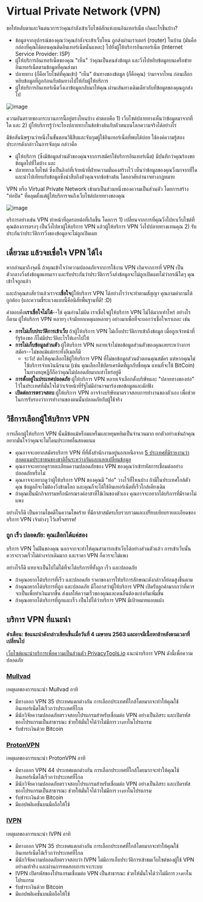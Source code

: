 # Virtual Private Network (VPN)

ขอให้หลับตาและจินตนาการว่าคุณกำลังเข้าเว็บไซต์สักแห่งบนอินเทอร์เน็ต เกิดอะไรขึ้นบ้าง?

* ข้อมูลจากอุปกรณ์ของคุณว่าคุณกำลังจะเข้าเว็บไหน ถูกส่งผ่านเราเตอร์ (router) ในบ้าน (มันคือกล่องที่คุณได้ตอนคุณติดอินเทอร์เน็ตนั่นแหละ) ไปยังผู้ให้บริการอินเทอร์เน็ต (Internet Service Provider: ISP)
* ผู้ให้บริการอินเทอร์เน็ตของคุณ "เห็น" ว่าคุณเป็นคนส่งข้อมูล และวิ่งไปหยิบข้อมูลบนเครือข่ายอินเทอร์เน็ตตามข้อมูลที่คุณส่งมา
* ปลายทาง (ก็คือเว็บไซต์ที่คุณเข้า) "เห็น" ต้นทางของข้อมูล (ก็คือคุณ) ว่ามาจากไหน ก่อนเลือกหยิบข้อมูลที่ถูกก้อนกับต้นทางไปให้กับผู้ให้บริการ
* ผู้ให้บริการอินเทอร์เน็ตวิ่งเอาข้อมูลกลับมาให้คุณ ผ่านเส้นทางเดิมเดียวกับที่ข้อมูลของคุณถูกส่งไป

![image](https://user-images.githubusercontent.com/3682634/75744379-a5dc6600-5d46-11ea-980b-518e53e10546.png)

ความอันตรายของกระบวนการนี้อยู่ตรงไหนบ้าง คำตอบคือ 1) เว็บไซต์ปลายทางเห็นว่าข้อมูลมาจากที่ใด และ 2) ผู้ให้บริการรู้ว่าจะโยงปลายทางในข้อข้างต้นกับตัวตนบนโลกความจริงได้อย่างไร

มีข้อสันนิษฐานว่าหนึ่งในขั้นตอนวิธีสืบและจับกุมผู้ใช้อินเทอร์เน็ตที่พบได้บ่อย ใช้องค์ความรู้สองประการดังกล่าวในการจับกุม กล่าวคือ
* ผู้ให้บริการ (ซึ่งมีข้อมูลส่วนตัวของคุณจากการสมัครใช้บริการอินเทอร์เน็ต) มีบันทึกว่าคุณร้องขอข้อมูลไปที่ใดบ้าง และ
* ปลายทางเว็บไซต์ ซึ่งเป็นลิงก์ที่เจ้าหน้าที่ฝ่ายความมั่นคงสร้างไว้ เห็นว่าข้อมูลของคุณวิ่งมาจากที่ใด และนำไปเทียบกับข้อมูลซึ่งนำสืบถึงตัวคุณจากข้อข้างต้น โดยอาศัยอำนาจทางกฎหมาย

VPN หรือ Virtual Private Network เข้ามาเป็นส่วนหนึ่งของความเป็นส่วนตัว โดยการสร้าง "ท่อปิด" ที่คลุมตั้งแต่ผู้ให้บริการจนถึงเว็บไซต์ปลายทางของคุณ

![image](https://user-images.githubusercontent.com/3682634/75744862-2a7bb400-5d48-11ea-90cd-64bf063029df.png)

บริการอย่างเช่น VPN ทำหน้าที่อุดรอยต่อที่เกิดขึ้น โดยการ 1) เปลี่ยนจากการที่คุณวิ่งไปหาเว็บไซต์ที่คุณต้องการตรงๆ เป็นวิ่งไปหาผู้ให้บริการ VPN แล้วผู้ให้บริการ VPN วิ่งไปปลายทางแทนคุณ 2) รับประกันว่าประวัติการวิ่งของข้อมูลจะไม่ถูกเปิดเผย

## เดี๋ยวนะ แล้วจะเชื่อใจ VPN ได้ไง

หากอ่านมาถึงจุดนี้ ถ้าคุณเข้าใจว่าความปลอดภัยจากการใช้งาน VPN เกิดจากการที่ VPN เป็นตัวกลางวิ่งส่งข้อมูลแทนเรา และรับประกันว่าประวัติการวิ่งส่งข้อมูลจะไม่ถูกเปิดเผยไม่ว่ากรณีใดๆ คุณเข้าใจถูกแล้ว

และถ้าคุณสงสัยว่าแล้วเราจะ**เชื่อใจ**ผู้ให้บริการ VPN ได้อย่างไรว่าจะทำตามสัญญา คุณถามคำถามได้ถูกต้อง (และความขี้ระแวงแบบนี้คือนิสัยพื้นฐานที่ดี! :D)

คำตอบคือ**เราเชื่อใจไม่ได้**--ใช่ คุณอ่านไม่ผิด เราเชื่อใจผู้ให้บริการ VPN ไม่ได้มากเท่าไหร่ อย่างไรก็ตาม ผู้ให้บริการ VPN หลายๆ เจ้ามักยกเหตุผลหลายๆ อย่างมาเพื่อที่จะบอกว่าเชื่อใจเราเถอะ เช่น

* **การไม่เก็บประวัติการเข้าเว็บ** ถ้าผู้ให้บริการ VPN ไม่เก็บประวัติการเข้าถึงข้อมูล เมื่อถูกเจ้าหน้าที่รัฐร้องขอ ก็ไม่มีประวัติอะไรให้เอาไปให้
* **การไม่เก็บข้อมูลส่วนตัว** ผู้ให้บริการ VPN หลายเจ้าไม่ขอข้อมูลส่วนตัวของคุณเลยระหว่างการสมัคร--ไม่ขอแม้แต่กระทั่งอีเมลก็มี
    * ระวัง! ต่อให้คุณเลือกใช้ผู้ให้บริการ VPN ที่ไม่ขอข้อมูลส่วนตัวตอนคุณสมัคร แต่หากคุณไม่ใช้บริการจ่ายเงินนิรนาม (เช่น คุณเลือกใช้บัตรเครดิตที่ผูกกับชื่อคุณ แทนที่จะใช้ BitCoin) ในทางทฤษฎีก็ถือว่าคุณไม่ปลอดภัยมากเท่าไหร่อยู่ดี
* **การตั้งอยู่ในประเทศปลอดภัย** ผู้ให้บริการ VPN หลายเจ้าเลือกตั้งบริษัทและ "ปลายทางของท่อ" ไว้ในประเทศที่มั่นใจได้ว่าเจ้าหน้าที่รัฐไม่มีอำนาจมาร้องขอข้อมูลและดักฟัง
* **เปิดต่อการตรวจสอบ** ผู้ให้บริการ VPN อาจจ้างบริษัทมาตรวจสอบการทำงานของตัวเอง เพื่อช่วยในการรับรองว่าการทำงานของตนนั้นปลอดภัยกับผู้ใช้จริง

## วิธีการเลือกผู้ให้บริการ VPN

การเลือกผู้ให้บริการ VPN นั้นมีข้อแม้หร็อมแหร็มและหยุมหยิมเป็นจำนวนมาก ยกตัวอย่างเช่นถ้าคุณอยากมั่นใจว่าคุณจะไม่โดนประเทศอื่นสอดแนม
* คุณอาจจะอยากสมัครบริการ VPN ที่ที่ตั้งสำนักงานอยู่นอกเหนือจาก [5 ประเทศที่มีรายงานว่าสอดแนมประชาชนของชาติอื่นระหว่างกันและแลกเปลี่ยนข้อมูล](https://en.wikipedia.org/wiki/Five_Eyes)
* คุณอาจจะอยากดูรายละเอียดความปลอดภัยของ VPN ของคุณว่าเข้ารหัสการเชื่อมต่ออย่างปลอดภัยหรือไม่
* คุณอาจจะอยากดูว่าผู้ให้บริการ VPN ของคุณมี "ท่อ" วางไว้ที่ไหนบ้าง ถ้ามีในประเทศใกล้ตัวคุณ ข้อมูลก็จะไม่ต้องวิ่งข้ามโลก และคุณก็จะได้ใช้อินเทอร์เน็ตที่เร็วใกล้เคียงเดิม
* ถ้าคุณเป็นนักกิจกรรมหรือนักรณรงค์อาสาที่ใช้เงินของตัวเอง คุณอาจจะอยากได้บริการที่มีราคาไม่แพง

อย่างไรก็ดี เป็นความโชคดีในความโชคร้าย ที่มีอาสาสมัครเก็บรวบรวมและเปรียบเทียบรายละเอียดของบริการ VPN เจ้าต่างๆ ไว้เสร็จสรรพ!

### ถูก เร็ว ปลอดภัย: คุณเลือกได้แค่สอง

บริการ VPN ในฝันของคุณ นอกจากจะทำให้คุณสามารถเข้าเว็บได้อย่างส่วนตัวแล้ว การเข้าเว็บนั้นควรจะรวดเร็วไม่ต่างจากเดิมมาก และราคา VPN ก็ควรจะไม่แพง

อย่างไรก็ดี แทบจะเป็นไปไม่ได้ที่จะได้บริการที่ทั้งถูก เร็ว และปลอดภัย
* ถ้าคุณอยากได้บริการที่เร็ว และปลอดภัย ราคาของการให้บริการลักษณะดังกล่าวก็ย่อมสูงขึ้นตาม
* ถ้าคุณอยากได้บริการที่ถูก และปลอดภัย มีโอกาสว่าผู้ให้บริการ VPN เปิดรับลูกค้ามากกว่าที่ควรจะเป็นเพื่อทำเงินมากขึ้น ส่งผลให้ความเร็วของคุณและคนอื่นต้องแบ่งกันเพิ่มขึ้น
* ถ้าคุณอยากได้บริการที่ถูกและเร็ว เป็นไปได้ว่าบริการ VPN มีเป้าหมายแอบแฝง

## บริการ VPN ที่แนะนำ

**คำเตือน: ข้อแนะนำดังกล่าวเขียนขึ้นเมื่อวันที่ 4 เมษายน 2563 และอาจมีเนื้อหาล้าหลังตามเวลาที่เปลี่ยนไป**

[เว็บไซต์แนะนำบริการเพื่อความเป็นส่วนตัว PrivacyTools.io](https://www.privacytools.io/providers/vpn/) แนะนำบริการ VPN ดังนี้เพื่อความปลอดภัย

### [Mullvad](https://mullvad.net/)

เหตุผลของการแนะนำ Mullvad อาทิ
* มีทางออก VPN 35 ประเทศแตกต่างกัน การเลือกประเทศที่ใกล้โดยมากจะทำให้คุณใช้อินเทอร์เน็ตได้เร็วกว่าประเทศที่ไกล
* มีนักวิจัยความปลอดภัยตรวจสอบโปรแกรมสำหรับเชื่อมต่อ VPN อย่างเป็นอิสระ และเปิดรหัสของโปรแกรมเป็นสาธารณะ ช่วยให้มั่นใจได้ว่าไม่มีการ*วางยา*ในโปรแกรม
* รับชำระเงินด้วย Bitcoin

### [ProtonVPN](https://protonvpn.com/)

เหตุผลของการแนะนำ ProtonVPN อาทิ
* มีทางออก VPN 44 ประเทศแตกต่างกัน การเลือกประเทศที่ใกล้โดยมากจะทำให้คุณใช้อินเทอร์เน็ตได้เร็วกว่าประเทศที่ไกล
* มีนักวิจัยความปลอดภัยตรวจสอบโปรแกรมสำหรับเชื่อมต่อ VPN อย่างเป็นอิสระ และเปิดรหัสของโปรแกรมเป็นสาธารณะ ช่วยให้มั่นใจได้ว่าไม่มีการ*วางยา*ในโปรแกรม
* รับชำระเงินด้วย Bitcoin
* มีแอปพลิเคชั่นบนมือถือให้ใช้

### [IVPN](https://www.ivpn.net/)

เหตุผลของการแนะนำ IVPN อาทิ
* มีทางออก VPN 35 ประเทศแตกต่างกัน การเลือกประเทศที่ใกล้โดยมากจะทำให้คุณใช้อินเทอร์เน็ตได้เร็วกว่าประเทศที่ไกล
* มีนักวิจัยความปลอดภัยตรวจสอบว่า IVPN ไม่มีการเก็บประวัติการเข้าชมเว็บไซต์ของผู้ใช้ VPN อย่างแท้จริง และผ่านการทดสอบการเจาะระบบ
* IVPN เปิดรหัสของโปรแกรมเชื่อมต่อ VPN เป็นสาธารณะ ช่วยให้มั่นใจได้ว่าไม่มีการ*วางยา*ในโปรแกรม
* รับชำระเงินด้วย Bitcoin
* มีแอปพลิเคชั่นบนมือถือให้ใช้
